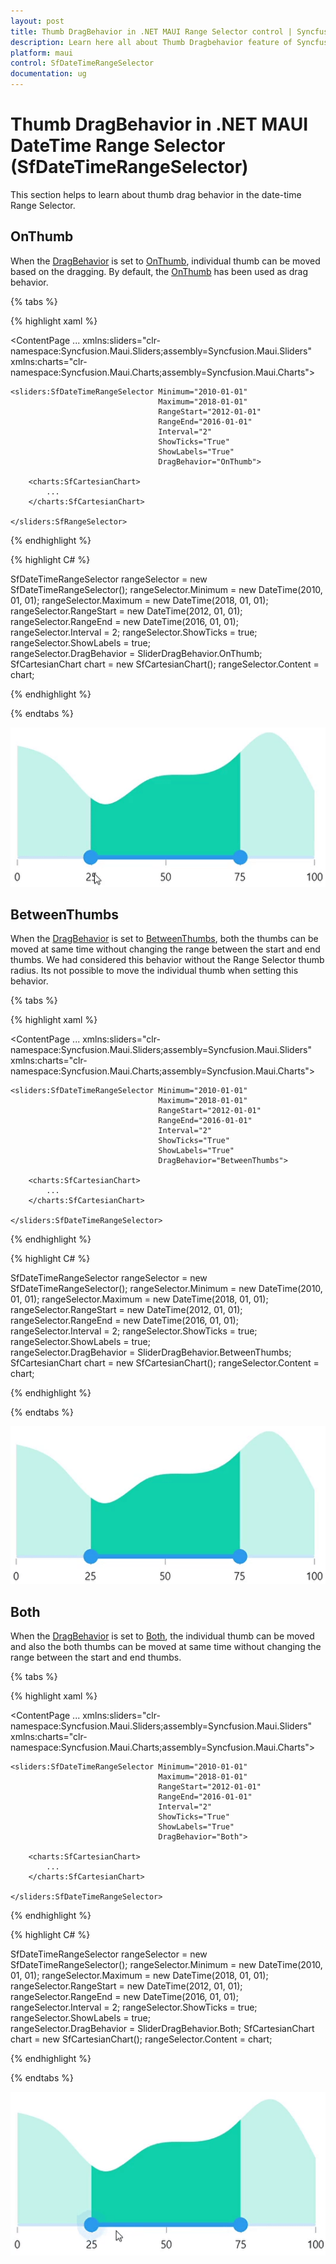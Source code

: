 ```yaml
---
layout: post
title: Thumb DragBehavior in .NET MAUI Range Selector control | Syncfusion
description: Learn here all about Thumb Dragbehavior feature of Syncfusion .NET MAUI Range Selector (SfDateTimeRangeSelector) control and more.
platform: maui
control: SfDateTimeRangeSelector
documentation: ug
---
```


# Thumb DragBehavior in .NET MAUI DateTime Range Selector (SfDateTimeRangeSelector)

This section helps to learn about thumb drag behavior in the date-time Range Selector.

## OnThumb

When the [DragBehavior](https://help.syncfusion.com/cr/maui/Syncfusion.Maui.Sliders.RangeSliderBase.html#Syncfusion_Maui_Sliders_RangeSliderBase_DragBehavior) is set to [OnThumb](https://help.syncfusion.com/cr/maui/Syncfusion.Maui.Sliders.SliderDragBehavior.html#Syncfusion_Maui_Sliders_SliderDragBehavior_OnThumb), individual thumb can be moved based on the dragging. By default, the [OnThumb](https://help.syncfusion.com/cr/maui/Syncfusion.Maui.Sliders.SliderDragBehavior.html#Syncfusion_Maui_Sliders_SliderDragBehavior_OnThumb) has been used as drag behavior.

{% tabs %}

{% highlight xaml %}

<ContentPage 
             ...
             xmlns:sliders="clr-namespace:Syncfusion.Maui.Sliders;assembly=Syncfusion.Maui.Sliders"
             xmlns:charts="clr-namespace:Syncfusion.Maui.Charts;assembly=Syncfusion.Maui.Charts">

    <sliders:SfDateTimeRangeSelector Minimum="2010-01-01" 
                                     Maximum="2018-01-01" 
                                     RangeStart="2012-01-01" 
                                     RangeEnd="2016-01-01"
                                     Interval="2" 
                                     ShowTicks="True"
                                     ShowLabels="True"
                                     DragBehavior="OnThumb">
        
        <charts:SfCartesianChart>
            ...
        </charts:SfCartesianChart>

    </sliders:SfRangeSelector>
</ContentPage>

{% endhighlight %}

{% highlight C# %}

SfDateTimeRangeSelector rangeSelector = new SfDateTimeRangeSelector();
rangeSelector.Minimum = new DateTime(2010, 01, 01);
rangeSelector.Maximum = new DateTime(2018, 01, 01);
rangeSelector.RangeStart = new DateTime(2012, 01, 01);
rangeSelector.RangeEnd = new DateTime(2016, 01, 01);
rangeSelector.Interval = 2; 
rangeSelector.ShowTicks = true;
rangeSelector.ShowLabels = true;  
rangeSelector.DragBehavior = SliderDragBehavior.OnThumb;
SfCartesianChart chart = new SfCartesianChart();
rangeSelector.Content = chart;

{% endhighlight %}

{% endtabs %}

![DragBehavior OnThumb](images/drag-behavior/onthumb.gif)

## BetweenThumbs

When the [DragBehavior](https://help.syncfusion.com/cr/maui/Syncfusion.Maui.Sliders.RangeSliderBase.html#Syncfusion_Maui_Sliders_RangeSliderBase_DragBehavior) is set to [BetweenThumbs](https://help.syncfusion.com/cr/maui/Syncfusion.Maui.Sliders.SliderDragBehavior.html#Syncfusion_Maui_Sliders_SliderDragBehavior_BetweenThumbs), both the thumbs can be moved at same time without changing the range between the start and end thumbs. We had considered this behavior without the Range Selector thumb radius. Its not possible to move the individual thumb when setting this behavior.

{% tabs %}

{% highlight xaml %}

<ContentPage 
             ...
             xmlns:sliders="clr-namespace:Syncfusion.Maui.Sliders;assembly=Syncfusion.Maui.Sliders"
             xmlns:charts="clr-namespace:Syncfusion.Maui.Charts;assembly=Syncfusion.Maui.Charts">

    <sliders:SfDateTimeRangeSelector Minimum="2010-01-01" 
                                     Maximum="2018-01-01" 
                                     RangeStart="2012-01-01" 
                                     RangeEnd="2016-01-01"
                                     Interval="2" 
                                     ShowTicks="True"
                                     ShowLabels="True"
                                     DragBehavior="BetweenThumbs">

        <charts:SfCartesianChart>
            ...
        </charts:SfCartesianChart>

    </sliders:SfDateTimeRangeSelector>
</ContentPage>

{% endhighlight %}

{% highlight C# %}

SfDateTimeRangeSelector rangeSelector = new SfDateTimeRangeSelector();
rangeSelector.Minimum = new DateTime(2010, 01, 01);
rangeSelector.Maximum = new DateTime(2018, 01, 01);
rangeSelector.RangeStart = new DateTime(2012, 01, 01);
rangeSelector.RangeEnd = new DateTime(2016, 01, 01);
rangeSelector.Interval = 2; 
rangeSelector.ShowTicks = true;
rangeSelector.ShowLabels = true;   
rangeSelector.DragBehavior = SliderDragBehavior.BetweenThumbs;
SfCartesianChart chart = new SfCartesianChart();
rangeSelector.Content = chart;

{% endhighlight %}

{% endtabs %}

![DragBehavior Betweenthumb](images/drag-behavior/betweenthumb.gif)

## Both

When the  [DragBehavior](https://help.syncfusion.com/cr/maui/Syncfusion.Maui.Sliders.RangeSliderBase.html#Syncfusion_Maui_Sliders_RangeSliderBase_DragBehavior) is set to [Both](https://help.syncfusion.com/cr/maui/Syncfusion.Maui.Sliders.SliderDragBehavior.html#Syncfusion_Maui_Sliders_SliderDragBehavior_Both), the individual thumb can be moved and also the both thumbs can be moved at same time without changing the range between the start and end thumbs.

{% tabs %}

{% highlight xaml %}

<ContentPage 
             ...
             xmlns:sliders="clr-namespace:Syncfusion.Maui.Sliders;assembly=Syncfusion.Maui.Sliders"
             xmlns:charts="clr-namespace:Syncfusion.Maui.Charts;assembly=Syncfusion.Maui.Charts">

    <sliders:SfDateTimeRangeSelector Minimum="2010-01-01" 
                                     Maximum="2018-01-01" 
                                     RangeStart="2012-01-01" 
                                     RangeEnd="2016-01-01"
                                     Interval="2" 
                                     ShowTicks="True"
                                     ShowLabels="True"
                                     DragBehavior="Both">

        <charts:SfCartesianChart>
            ...
        </charts:SfCartesianChart>

    </sliders:SfDateTimeRangeSelector>
</ContentPage>

{% endhighlight %}

{% highlight C# %}

SfDateTimeRangeSelector rangeSelector = new SfDateTimeRangeSelector();
rangeSelector.Minimum = new DateTime(2010, 01, 01);
rangeSelector.Maximum = new DateTime(2018, 01, 01);
rangeSelector.RangeStart = new DateTime(2012, 01, 01);
rangeSelector.RangeEnd = new DateTime(2016, 01, 01);
rangeSelector.Interval = 2; 
rangeSelector.ShowTicks = true; 
rangeSelector.ShowLabels = true;  
rangeSelector.DragBehavior = SliderDragBehavior.Both;
SfCartesianChart chart = new SfCartesianChart();
rangeSelector.Content = chart;

{% endhighlight %}

{% endtabs %}

![DragBehavior Both](images/drag-behavior/both.gif)
